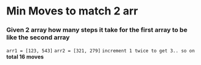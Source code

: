 # Min Moves to match 2 arr

### Given 2 array how many steps it take for the first array to be like the second array

`arr1 = [123, 543]`
`arr2 = [321, 279]`
`increment 1 twice to get 3.. so on`
**total 16 moves**

